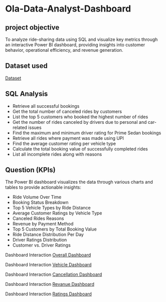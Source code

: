 # Ola-Data-Analyst-Dashboard

## project objective 

To analyze ride-sharing data using SQL and visualize key metrics through an interactive Power BI dashboard, providing insights into customer behavior, operational efficiency, and revenue generation.

## Dataset used

<a href="https://github.com/rekhaburman/Ola-Data-Analyst-Dashboard/blob/master/Ola%20Data%20Analyst.xlsx">Dataset</a>

## SQL Analysis
- Retrieve all successful bookings
- Get the total number of canceled rides by customers
- List the top 5 customers who booked the highest number of rides
- Get the number of rides canceled by drivers due to personal and car-related issues
- Find the maximum and minimum driver rating for Prime Sedan bookings
- Retrieve all rides where payment was made using UPI
- Find the average customer rating per vehicle type
- Calculate the total booking value of successfully completed rides
- List all incomplete rides along with reasons

## Question (KPIs)

The Power BI dashboard visualizes the data through various charts and tables to provide actionable insights:

* Ride Volume Over Time
* Booking Status Breakdown
* Top 5 Vehicle Types by Ride Distance
* Average Customer Ratings by Vehicle Type
* Canceled Rides Reasons
* Revenue by Payment Method
* Top 5 Customers by Total Booking Value
* Ride Distance Distribution Per Day
* Driver Ratings Distribution
* Customer vs. Driver Ratings

Dashboard Interaction <a href="https://github.com/rekhaburman/Ola-Data-Analyst-Dashboard/blob/master/Overall.png">Overall Dashboard</a>

Dashboard Interaction <a href="https://github.com/rekhaburman/Ola-Data-Analyst-Dashboard/blob/master/Vehicle_Type.png">Vehicle Dashboard</a>

Dashboard Interaction <a href="https://github.com/rekhaburman/Ola-Data-Analyst-Dashboard/blob/master/Cancellation.png">Cancellation Dashboard</a>

Dashboard Interaction <a href="https://github.com/rekhaburman/Ola-Data-Analyst-Dashboard/blob/master/Revanue.png">Revanue Dashboard</a>

Dashboard Interaction <a href="https://github.com/rekhaburman/Ola-Data-Analyst-Dashboard/blob/master/Ratings.png">Ratings Dashboard</a>


